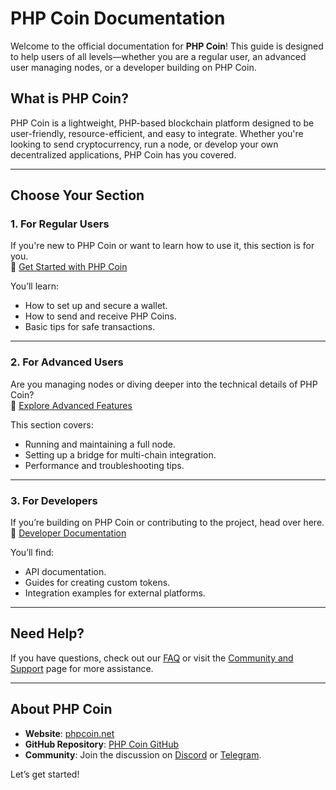 # PHP Coin Documentation

Welcome to the official documentation for **PHP Coin**! This guide is designed to help users of all levels—whether you are a regular user, an advanced user managing nodes, or a developer building on PHP Coin.

## What is PHP Coin?

PHP Coin is a lightweight, PHP-based blockchain platform designed to be user-friendly, resource-efficient, and easy to integrate. Whether you're looking to send cryptocurrency, run a node, or develop your own decentralized applications, PHP Coin has you covered.

---

## Choose Your Section

### 1. **For Regular Users**
If you're new to PHP Coin or want to learn how to use it, this section is for you.  
📖 [Get Started with PHP Coin](./For-Regular-Users.md)  

You’ll learn:
- How to set up and secure a wallet.
- How to send and receive PHP Coins.
- Basic tips for safe transactions.

---

### 2. **For Advanced Users**
Are you managing nodes or diving deeper into the technical details of PHP Coin?  
📖 [Explore Advanced Features](./For-Advanced-Users.md)  

This section covers:
- Running and maintaining a full node.
- Setting up a bridge for multi-chain integration.
- Performance and troubleshooting tips.

---

### 3. **For Developers**
If you’re building on PHP Coin or contributing to the project, head over here.  
📖 [Developer Documentation](./For-Developers.md)  

You’ll find:
- API documentation.
- Guides for creating custom tokens.
- Integration examples for external platforms.

---

## Need Help?

If you have questions, check out our [FAQ](./FAQs.md) or visit the [Community and Support](./Community-and-Support.md) page for more assistance.

---

## About PHP Coin

- **Website**: [phpcoin.net](https://phpcoin.net)  
- **GitHub Repository**: [PHP Coin GitHub](https://github.com/phpcoin/phpcoin)  
- **Community**: Join the discussion on [Discord](https://discord.gg/phpcoin) or [Telegram](https://t.me/phpcoin).

Let’s get started!
